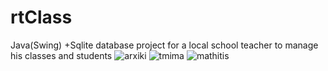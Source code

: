 # rtClass
Java(Swing)  +Sqlite database project for a local school teacher to manage his classes and students 
![arxiki](https://user-images.githubusercontent.com/36533876/56469563-48983880-6444-11e9-98b9-2ff541ed3660.png)
![tmima](https://user-images.githubusercontent.com/36533876/56469565-4930cf00-6444-11e9-9a6b-a523f36d9d0c.png)
![mathitis](https://user-images.githubusercontent.com/36533876/56469564-48983880-6444-11e9-99f8-7c364fd6e4db.png)
